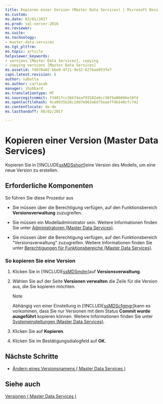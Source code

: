 ```yaml
---
title: Kopieren einer Version (Master Data Services) | Microsoft Docs
ms.custom: 
ms.date: 03/01/2017
ms.prod: sql-server-2016
ms.reviewer: 
ms.suite: 
ms.technology:
- master-data-services
ms.tgt_pltfrm: 
ms.topic: article
helpviewer_keywords:
- versions [Master Data Services], copying
- copying versions [Master Data Services]
ms.assetid: f4678a02-bbe9-4f21-9e32-627eae053fe7
caps.latest.revision: 6
author: sabotta
ms.author: carlasab
manager: jhubbard
ms.translationtype: MT
ms.sourcegitcommit: f3481fcc2bb74eaf93182e6cc58f5a06666e10f4
ms.openlocfilehash: 4ca0935b28c2dd7e863a6d75eaeff4b148cfc742
ms.contentlocale: de-de
ms.lasthandoff: 08/02/2017

---
```

# <a name="copy-a-version-master-data-services"></a>Kopieren einer Version (Master Data Services)
  Kopieren Sie in [!INCLUDE[ssMDSshort](../includes/ssmdsshort-md.md)]eine Version des Modells, um eine neue Version zu erstellen.  
  
## <a name="prerequisites"></a>Erforderliche Komponenten  
 So führen Sie diese Prozedur aus  
  
-   Sie müssen über die Berechtigung verfügen, auf den Funktionsbereich **Versionsverwaltung** zuzugreifen.  
  
-   Sie müssen ein Modelladministrator sein. Weitere Informationen finden Sie unter [Administratoren &#40;Master Data Services&#41;](../master-data-services/administrators-master-data-services.md).  
  
-   Sie müssen über die Berechtigung verfügen, auf den Funktionsbereich "Versionsverwaltung" zuzugreifen. Weitere Informationen finden Sie unter [Berechtigungen für Funktionsbereiche &#40;Master Data Services&#41;](../master-data-services/functional-area-permissions-master-data-services.md).  
  
### <a name="to-copy-a-version"></a>So kopieren Sie eine Version  
  
1.  Klicken Sie in [!INCLUDE[ssMDSmdm](../includes/ssmdsmdm-md.md)]auf **Versionsverwaltung**.  
  
2.  Wählen Sie auf der Seite **Versionen verwalten** die Zeile für die Version aus, die Sie kopieren möchten.  
  
    > [!NOTE]  
    >  Abhängig von einer Einstellung in [!INCLUDE[ssMDScfgmgr](../includes/ssmdscfgmgr-md.md)]kann es vorkommen, dass Sie nur Versionen mit dem Status **Commit wurde ausgeführt** kopieren können. Weitere Informationen finden Sie unter [Systemeinstellungen &#40;Master Data Services&#41;](../master-data-services/system-settings-master-data-services.md).  
  
3.  Klicken Sie auf **Kopieren**.  
  
4.  Klicken Sie im Bestätigungsdialogfeld auf **OK**.  
  
## <a name="next-steps"></a>Nächste Schritte  
  
-   [Ändern eines Versionsnamens &#40; Master Data Services &#41;](../master-data-services/change-a-version-name-master-data-services.md)  
  
## <a name="see-also"></a>Siehe auch  
 [Versionen &#40; Master Data Services &#41;](../master-data-services/versions-master-data-services.md)  
  
  
